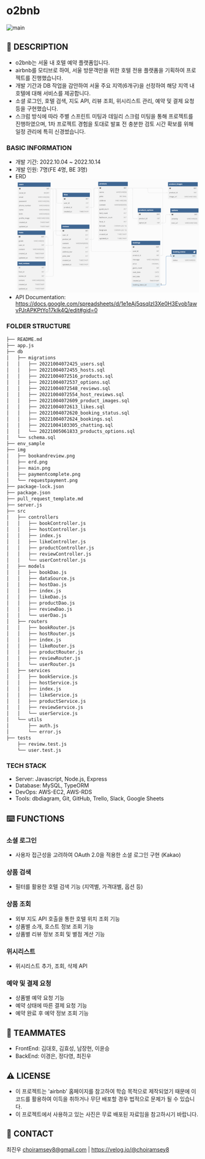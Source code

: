 # o2bnb

![main](./img/main.png)

## 📖 DESCRIPTION

- o2bnb는 서울 내 호텔 예약 플랫폼입니다.
- airbnb를 모티브로 하여, 서울 방문객만을 위한 호텔 전용 플랫폼을 기획하여 프로젝트를 진행했습니다.
- 개발 기간과 DB 작업을 감안하여 서울 주요 지역(6개구)을 선정하여 해당 지역 내 호텔에 대해 서비스를 제공합니다.
- 소셜 로그인, 호텔 검색, 지도 API, 리뷰 조회, 위시리스트 관리, 예약 및 결제 요청 등을 구현했습니다.
- 스크럼 방식에 따라 주별 스프린트 미팅과 데일리 스크럼 미팅을 통해 프로젝트를 진행하였으며, 1차 프로젝트 경험을 토대로 발표 전 충분한 검토 시간 확보를 위해 일정 관리에 특히 신경썼습니다.

### BASIC INFORMATION

- 개발 기간: 2022.10.04 ~ 2022.10.14
- 개발 인원: 7명(FE 4명, BE 3명)
- ERD
  ![main](./img/erd.png)
- API Documentation: https://docs.google.com/spreadsheets/d/1e1eAj5qsqIzI3Xe0H3Evob1awvPJrAPKPtYo17kIk4Q/edit#gid=0

### FOLDER STRUCTURE

```
├── README.md
├── app.js
├── db
│   ├── migrations
│   │   ├── 20221004072425_users.sql
│   │   ├── 20221004072455_hosts.sql
│   │   ├── 20221004072516_products.sql
│   │   ├── 20221004072537_options.sql
│   │   ├── 20221004072548_reviews.sql
│   │   ├── 20221004072554_host_reviews.sql
│   │   ├── 20221004072609_product_images.sql
│   │   ├── 20221004072613_likes.sql
│   │   ├── 20221004072620_booking_status.sql
│   │   ├── 20221004072624_bookings.sql
│   │   ├── 20221004103305_chatting.sql
│   │   └── 20221005061833_products_options.sql
│   └── schema.sql
├── env_sample
├── img
│   ├── bookandreview.png
│   ├── erd.png
│   ├── main.png
│   ├── paymentcomplete.png
│   └── requestpayment.png
├── package-lock.json
├── package.json
├── pull_request_template.md
├── server.js
├── src
│   ├── controllers
│   │   ├── bookController.js
│   │   ├── hostController.js
│   │   ├── index.js
│   │   ├── likeController.js
│   │   ├── productController.js
│   │   ├── reviewController.js
│   │   └── userController.js
│   ├── models
│   │   ├── bookDao.js
│   │   ├── dataSource.js
│   │   ├── hostDao.js
│   │   ├── index.js
│   │   ├── likeDao.js
│   │   ├── productDao.js
│   │   ├── reviewDao.js
│   │   └── userDao.js
│   ├── routers
│   │   ├── bookRouter.js
│   │   ├── hostRouter.js
│   │   ├── index.js
│   │   ├── likeRouter.js
│   │   ├── productRouter.js
│   │   ├── reviewRouter.js
│   │   └── userRouter.js
│   ├── services
│   │   ├── bookService.js
│   │   ├── hostService.js
│   │   ├── index.js
│   │   ├── likeService.js
│   │   ├── productService.js
│   │   ├── reviewService.js
│   │   └── userService.js
│   └── utils
│       ├── auth.js
│       └── error.js
├── tests
    ├── review.test.js
    └── user.test.js
```

### TECH STACK

- Server: Javascript, Node.js, Express
- Database: MySQL, TypeORM
- DevOps: AWS-EC2, AWS-RDS
- Tools: dbdiagram, Git, GitHub, Trello, Slack, Google Sheets

## ⌨️ FUNCTIONS

### 소셜 로그인

- 사용자 접근성을 고려하여 OAuth 2.0을 적용한 소셜 로그인 구현 (Kakao)

### 상품 검색

- 필터를 활용한 호텔 검색 기능 (지역별, 가격대별, 옵션 등)

### 상품 조회

- 외부 지도 API 호출을 통한 호텔 위치 조회 기능
- 상품별 소개, 호스트 정보 조회 기능
- 상품별 리뷰 정보 조회 및 별점 계산 기능

### 위시리스트

- 위시리스트 추가, 조회, 삭제 API

### 예약 및 결제 요청

- 상품별 예약 요청 기능
- 예약 상태에 따른 결제 요청 기능
- 예약 완료 후 예약 정보 조회 기능

## 👥 TEAMMATES

- FrontEnd: 김대호, 김효성, 남장현, 이윤승
- BackEnd: 이경은, 정다영, 최진우

## ⚠️ LICENSE

- 이 프로젝트는 'airbnb' 홈페이지를 참고하여 학습 목적으로 제작되었기 때문에 이 코드를 활용하여 이득을 취하거나 무단 배포할 경우 법적으로 문제가 될 수 있습니다.
- 이 프로젝트에서 사용하고 있는 사진은 무료 배포된 자료임을 참고하시기 바랍니다.

## 📱 CONTACT

최진우
choiramsey8@gmail.com | https://velog.io/@choiramsey8
